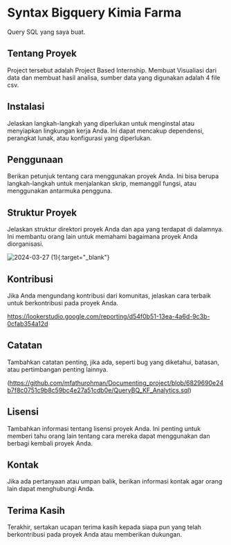 # Syntax Bigquery Kimia Farma 

Query SQL yang saya buat.

## Tentang Proyek

Project tersebut adalah Project Based Internship. Membuat Visualiasi dari data dan membuat hasil analisa, sumber data yang digunakan adalah 4 file csv.


## Instalasi

Jelaskan langkah-langkah yang diperlukan untuk menginstal atau menyiapkan lingkungan kerja Anda. Ini dapat mencakup dependensi, perangkat lunak, atau konfigurasi yang diperlukan.

## Penggunaan

Berikan petunjuk tentang cara menggunakan proyek Anda. Ini bisa berupa langkah-langkah untuk menjalankan skrip, memanggil fungsi, atau menggunakan antarmuka pengguna.

## Struktur Proyek

Jelaskan struktur direktori proyek Anda dan apa yang terdapat di dalamnya. Ini membantu orang lain untuk memahami bagaimana proyek Anda diorganisasi.

![2024-03-27 (1)](https://github.com/mfathurohman/Documenting_project/assets/134922083/80800f32-68e2-4b83-9cc0-4dbbfc3ccb2b){:target="_blank"}


## Kontribusi

Jika Anda mengundang kontribusi dari komunitas, jelaskan cara terbaik untuk berkontribusi pada proyek Anda.


https://lookerstudio.google.com/reporting/d54f0b51-13ea-4a6d-9c3b-0cfab354a12d


## Catatan

Tambahkan catatan penting, jika ada, seperti bug yang diketahui, batasan, atau pertimbangan penting lainnya.

(https://github.com/mfathurohman/Documenting_project/blob/6829690e24b7f8c0751c9b8c59bc4e27a51cdb0e/QueryBQ_KF_Analytics.sql)


## Lisensi

Tambahkan informasi tentang lisensi proyek Anda. Ini penting untuk memberi tahu orang lain tentang cara mereka dapat menggunakan dan berbagi kembali proyek Anda.

## Kontak

Jika ada pertanyaan atau umpan balik, berikan informasi kontak agar orang lain dapat menghubungi Anda.

## Terima Kasih

Terakhir, sertakan ucapan terima kasih kepada siapa pun yang telah berkontribusi pada proyek Anda atau memberikan dukungan.


